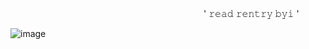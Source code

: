 
ㅤㅤㅤㅤㅤㅤㅤㅤㅤㅤㅤㅤㅤㅤㅤㅤㅤㅤㅤㅤㅤㅤㅤㅤ' 𝚛𝚎𝚊𝚍 𝚛𝚎𝚗𝚝𝚛𝚢 𝚋𝚢𝚒 '


![image](https://github.com/user-attachments/assets/bfb42041-bfa8-4430-8327-427204a926be)























